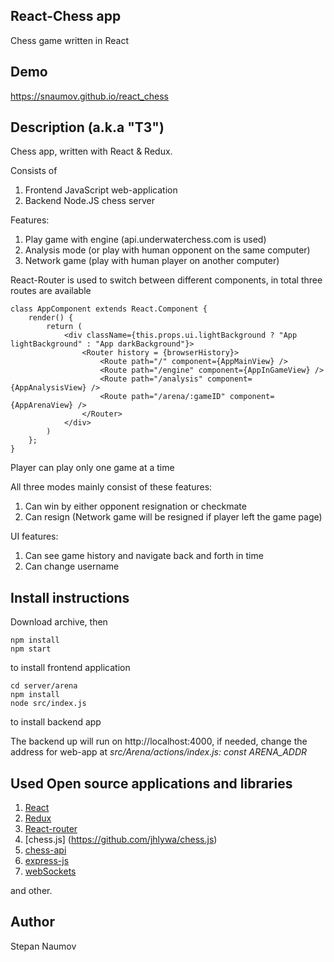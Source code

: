 ## React-Chess app

Chess game written in React

## Demo

https://snaumov.github.io/react_chess

## Description (a.k.a "ТЗ")

Chess app, written with React & Redux. 

Consists of 

1. Frontend JavaScript web-application
2. Backend Node.JS chess server

Features:

1. Play game with engine (api.underwaterchess.com is used)
2. Analysis mode (or play with human opponent on the same computer)
3. Network game (play with human player on another computer) 

React-Router is used to switch between different components, in total three routes are available

```
class AppComponent extends React.Component {
    render() {
        return (
            <div className={this.props.ui.lightBackground ? "App lightBackground" : "App darkBackground"}>
                <Router history = {browserHistory}>
                    <Route path="/" component={AppMainView} />
                    <Route path="/engine" component={AppInGameView} />
                    <Route path="/analysis" component={AppAnalysisView} />
                    <Route path="/arena/:gameID" component={AppArenaView} />
                </Router>
            </div>
        )
    };
}
```

Player can play only one game at a time

All three modes mainly consist of these features:

1. Can win by either opponent resignation or checkmate
2. Can resign (Network game will be resigned if player left the game page)


UI features:

1. Can see game history and navigate back and forth in time
2. Can change username

## Install instructions

Download archive, then

```
npm install
npm start
```

to install frontend application

```
cd server/arena
npm install 
node src/index.js
```

to install backend app

The backend up will run on http://localhost:4000, if needed, change the address for web-app at *src/Arena/actions/index.js: const ARENA_ADDR*

## Used Open source applications and libraries

1. [React](https://facebook.github.io/react/)
2. [Redux](http://redux.js.org)
3. [React-router](https://github.com/ReactTraining/react-router)
4. [chess.js] (https://github.com/jhlywa/chess.js)
5. [chess-api](https://github.com/ncksllvn/chess-api)
6. [express-js](http://expressjs.com/)
7. [webSockets](https://github.com/websockets/ws)

and other.

## Author

Stepan Naumov
